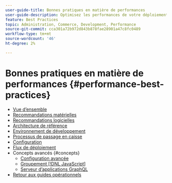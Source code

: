 ```yaml
---
user-guide-title: Bonnes pratiques en matière de performances
user-guide-description: Optimisez les performances de votre déploiement en production Adobe Commerce à l’aide de ces recommandations.
feature: Best Practices
topic: Administration, Commerce, Development, Performance
source-git-commit: cca301a72b972d843b878fae28901a47c8fc0489
workflow-type: tm+mt
source-wordcount: '46'
ht-degree: 2%

---
```



# Bonnes pratiques en matière de performances {#performance-best-practices}

- [Vue d’ensemble](overview.md)
- [Recommandations matérielles](hardware.md)
- [Recommandations logicielles](software.md)
- [Architecture de référence](reference-architecture.md)
- [Environnement de développement](development-environment.md)
- [Processus de passage en caisse](high-throughput-order-processing.md)
- [Configuration](configuration.md)
- [Flux de déploiement](deployment-flow.md)
- Concepts avancés {#concepts}
   - [Configuration avancée](advanced-setup.md)
   - [Groupement  [!DNL JavaScript] ](advanced-js-bundling.md)
   - [Serveur d’applications GraphQL](application-server.md)
- [Retour aux guides opérationnels](https://experienceleague.adobe.com/docs/commerce-operations/operational-guides/home.html?lang=fr)
